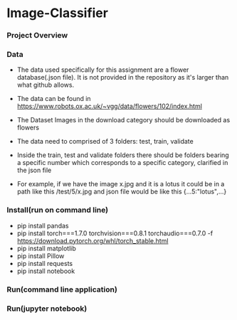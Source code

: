 # Image-Classifier


### Project Overview

### Data
- The data used specifically for this assignment are a flower database(.json file). It is not provided in the repository as it's larger than what github allows.
- The data can be found in https://www.robots.ox.ac.uk/~vgg/data/flowers/102/index.html
- The Dataset Images in the download category should be downloaded as flowers

- The data need to comprised of 3 folders: test, train, validate

- Inside the train, test and validate folders there should be folders bearing a specific number which corresponds to a specific category, clarified in the json file
- For example, if we have the image x.jpg and it is a lotus it could be in a path like this /test/5/x.jpg and json file would be like this {...5:"lotus",...}

### Install(run on command line)
- pip install pandas
- pip install torch===1.7.0 torchvision===0.8.1 torchaudio===0.7.0 -f https://download.pytorch.org/whl/torch_stable.html
- pip install matplotlib
- pip install Pillow
- pip install requests
- pip install notebook

### Run(command line application)


### Run(jupyter notebook)
